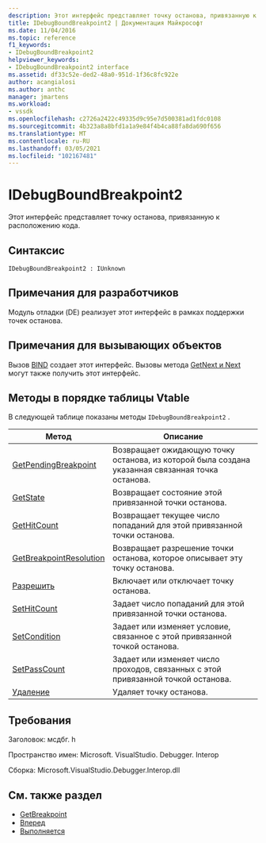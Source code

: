 ```yaml
---
description: Этот интерфейс представляет точку останова, привязанную к расположению кода.
title: IDebugBoundBreakpoint2 | Документация Майкрософт
ms.date: 11/04/2016
ms.topic: reference
f1_keywords:
- IDebugBoundBreakpoint2
helpviewer_keywords:
- IDebugBoundBreakpoint2 interface
ms.assetid: df33c52e-ded2-48a0-951d-1f36c8fc922e
author: acangialosi
ms.author: anthc
manager: jmartens
ms.workload:
- vssdk
ms.openlocfilehash: c2726a2422c49335d9c95e7d500381ad1fdc0108
ms.sourcegitcommit: 4b323a8a8bfd1a1a9e84f4b4ca88fa8da690f656
ms.translationtype: MT
ms.contentlocale: ru-RU
ms.lasthandoff: 03/05/2021
ms.locfileid: "102167481"
---
```

# <a name="idebugboundbreakpoint2"></a>IDebugBoundBreakpoint2
Этот интерфейс представляет точку останова, привязанную к расположению кода.

## <a name="syntax"></a>Синтаксис

```
IDebugBoundBreakpoint2 : IUnknown
```

## <a name="notes-for-implementers"></a>Примечания для разработчиков
 Модуль отладки (DE) реализует этот интерфейс в рамках поддержки точек останова.

## <a name="notes-for-callers"></a>Примечания для вызывающих объектов
 Вызов [BIND](../../../extensibility/debugger/reference/idebugpendingbreakpoint2-bind.md) создает этот интерфейс. Вызовы метода [](../../../extensibility/debugger/reference/idebugbreakpointunboundevent2-getbreakpoint.md) [GetNext и Next](../../../extensibility/debugger/reference/ienumdebugboundbreakpoints2-next.md) могут также получить этот интерфейс.

## <a name="methods-in-vtable-order"></a>Методы в порядке таблицы Vtable
 В следующей таблице показаны методы `IDebugBoundBreakpoint2` .

|Метод|Описание|
|------------|-----------------|
|[GetPendingBreakpoint](../../../extensibility/debugger/reference/idebugboundbreakpoint2-getpendingbreakpoint.md)|Возвращает ожидающую точку останова, из которой была создана указанная связанная точка останова.|
|[GetState](../../../extensibility/debugger/reference/idebugboundbreakpoint2-getstate.md)|Возвращает состояние этой привязанной точки останова.|
|[GetHitCount](../../../extensibility/debugger/reference/idebugboundbreakpoint2-gethitcount.md)|Возвращает текущее число попаданий для этой привязанной точки останова.|
|[GetBreakpointResolution](../../../extensibility/debugger/reference/idebugboundbreakpoint2-getbreakpointresolution.md)|Возвращает разрешение точки останова, которое описывает эту точку останова.|
|[Разрешить](../../../extensibility/debugger/reference/idebugboundbreakpoint2-enable.md)|Включает или отключает точку останова.|
|[SetHitCount](../../../extensibility/debugger/reference/idebugboundbreakpoint2-sethitcount.md)|Задает число попаданий для этой привязанной точки останова.|
|[SetCondition](../../../extensibility/debugger/reference/idebugboundbreakpoint2-setcondition.md)|Задает или изменяет условие, связанное с этой привязанной точкой останова.|
|[SetPassCount](../../../extensibility/debugger/reference/idebugboundbreakpoint2-setpasscount.md)|Задает или изменяет число проходов, связанных с этой привязанной точкой останова.|
|[Удаление](../../../extensibility/debugger/reference/idebugboundbreakpoint2-delete.md)|Удаляет точку останова.|

## <a name="requirements"></a>Требования
 Заголовок: мсдбг. h

 Пространство имен: Microsoft. VisualStudio. Debugger. Interop

 Сборка: Microsoft.VisualStudio.Debugger.Interop.dll

## <a name="see-also"></a>См. также раздел
- [GetBreakpoint](../../../extensibility/debugger/reference/idebugbreakpointunboundevent2-getbreakpoint.md)
- [Вперед](../../../extensibility/debugger/reference/ienumdebugboundbreakpoints2-next.md)
- [Выполняется](../../../extensibility/debugger/reference/idebugpendingbreakpoint2-bind.md)
